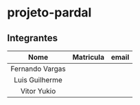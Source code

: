 # projeto-pardal

## Integrantes


|  Nome  | Matricula |  email  |
|:-------:|:--------|:--------:|
|Fernando Vargas|        |     |
|Luis Guilherme|        |      |
|Vitor Yukio|        |         |
